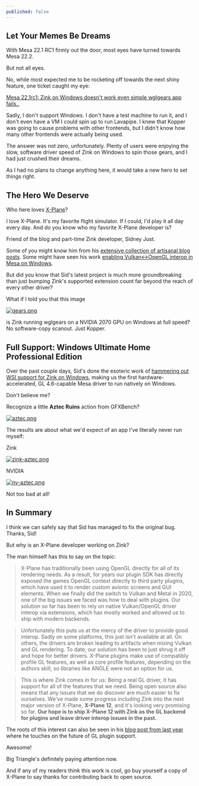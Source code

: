 ```yaml
---
published: false
---
```

## Let Your Memes Be Dreams

With Mesa 22.1 RC1 firmly out the door, most eyes have turned towards Mesa 22.2.

But not all eyes.

No, while most expected me to be rocketing off towards the next shiny feature, one ticket caught my eye:

[Mesa 22.1rc1: Zink on Windows doesn't work even simple wglgears app fails..](https://gitlab.freedesktop.org/mesa/mesa/-/issues/6337)

Sadly, I don't support Windows. I don't have a test machine to run it, and I don't even have a VM I could spin up to run Lavapipe. I knew that Kopper was going to cause problems with other frontends, but I didn't know how many other frontends were actually being used.

The answer was not zero, unfortunately. Plenty of users were enjoying the slow, software driver speed of Zink on Windows to spin those gears, and I had just crushed their dreams.

As I had no plans to change anything here, it would take a new hero to set things right.

## The Hero We Deserve

Who here loves [X-Plane](https://www.x-plane.com/)?

I love X-Plane. It's my favorite flight simulator. If I could, I'd play it all day every day. And do you know who my favorite X-Plane developer is?

Friend of the blog and part-time Zink developer, Sidney Just.

Some of you might know him from his [extensive collection of artisanal blog posts](https://developer.x-plane.com/author/justsid/). Some might have seen his work [enabling Vulkan<->OpenGL interop in Mesa on Windows](https://gitlab.freedesktop.org/mesa/mesa/-/merge_requests/15504).

But did you know that Sid's latest project is much more groundbreaking than just bumping Zink's supported extension count far beyond the reach of every other driver?

What if I told you that this image

[![gears.png]({{site.url}}/assets/wgl/gears.png)]({{site.url}}/assets/wgl/gears.png)

is Zink running wglgears on a NVIDIA 2070 GPU on Windows at full speed? No software-copy scanout. Just Kopper.

## Full Support: Windows Ultimate Home Professional Edition

Over the past couple days, Sid's done the esoteric work of [hammering out WSI support for Zink on Windows](https://gitlab.freedesktop.org/mesa/mesa/-/merge_requests/16068), making us the first hardware-accelerated, GL 4.6-capable Mesa driver to run natively on Windows.

Don't believe me?

Recognize a little **Aztec Ruins** action from GFXBench?

[![aztec.png]({{site.url}}/assets/wgl/aztec.png)]({{site.url}}/assets/wgl/aztec.png)

The results are about what we'd expect of an app I've literally never run myself:

Zink

[![zink-aztec.png]({{site.url}}/assets/wgl/zink-aztec.png)]({{site.url}}/assets/wgl/zink-aztec.png)

NVIDIA

[![nv-aztec.png]({{site.url}}/assets/wgl/nv-aztec.png)]({{site.url}}/assets/wgl/nv-aztec.png)

Not too bad at all!

## In Summary

I think we can safely say that Sid has managed to fix the original bug. Thanks, Sid!

But why is an X-Plane developer working on Zink?

The man himself has this to say on the topic:

> X-Plane has traditionally been using OpenGL directly for all of its rendering needs. As a result, for years our plugin SDK has directly exposed the games OpenGL context directly to third party plugins, which have used it to render custom avionic screens and GUI elements. When we finally did the switch to Vulkan and Metal in 2020, one of the big issues we faced was how to deal with plugins. Our solution so far has been to rely on native Vulkan/OpenGL driver interop via extensions, which has mostly worked and allowed us to ship with modern backends.

> Unfortunately this puts us at the mercy of the driver to provide good interop. Sadly on some platforms, this just isn't available at all. On others, the drivers are broken leading to artifacts when mixing Vulkan and GL rendering. To date, our solution has been to just shrug it off and hope for better drivers. X-Plane plugins make use of compatibly profile GL features, as well as core profile features, depending on the authors skill, so libraries like ANGLE were not an option for us.

> This is where Zink comes in for us: Being a real GL driver, it has support for all of the features that we need. Being open source also means that any issues that we do discover are much easier to fix ourselves. We've made some progress including Zink into the next major version of X-Plane, **X-Plane 12**, and it's looking very promising so far. **Our hope is to ship X-Plane 12 with Zink as the GL backend for plugins and leave driver interop issues in the past.**

The roots of this interest can also be seen in his [blog post from last year](https://developer.x-plane.com/2021/08/next-generation-trees-and-opengl/) where he touches on the future of GL plugin support.

Awesome!

Big Triangle's definitely paying attention now.

And if any of my readers think this work is cool, go buy yourself a copy of X-Plane to say thanks for contributing back to open source.